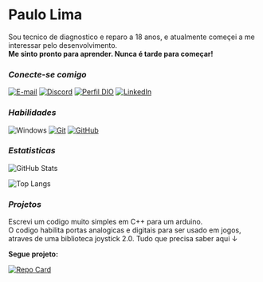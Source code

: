 
# Paulo Lima

Sou tecnico de diagnostico e reparo a 18 anos, e atualmente começei a me interessar pelo desenvolvimento.   
**Me sinto pronto para aprender. Nunca é tarde para começar!**

### *Conecte-se comigo*

[![E-mail](https://img.shields.io/badge/-Email-000?style=for-the-badge&logo=microsoft-outlook&logoColor=007BFF)](mailto:pviictoor64@gmail.com)
[![Discord](https://img.shields.io/badge/Discord-000?style=for-the-badge&logo=discord)](https://https://discord.com/channels/@/pviictoor)
[![Perfil DIO](https://img.shields.io/badge/-Perfil%20%20DIO-000?style=for-the-badge&logo=dio)](https://www.dio.me/users/pviictoor64)
[![LinkedIn](https://img.shields.io/badge/LinkedIn-000?style=for-the-badge&logo=linkedin&logoColor=0E76A8)](https://www.linkedin.com/in/paulo-lima-655246298/)

### *Habilidades*

![Windows](https://img.shields.io/badge/Windows-000?style=for-the-badge&logo=windows&logoColor=2CA5E0)
[![Git](https://img.shields.io/badge/Git-000?style=for-the-badge&logo=git&logoColor=E94D5F)](https://git-scm.com/doc)
[![GitHub](https://img.shields.io/badge/GitHub-000?style=for-the-badge&logo=github&logoColor=30A3DC)](https://docs.github.com/)

### *Estatisticas*

![GitHub Stats](https://github-readme-stats.vercel.app/api?username=pviictoor&theme=transparent&bg_color=000&border_color=30A3DC&show_icons=true&icon_color=30A3DC&title_color=E94D5F&text_color=FFF)

![Top Langs](https://github-readme-stats-git-masterrstaa-rickstaa.vercel.app/api/top-langs/?username=pviictoor&layout=compact&bg_color=000&border_color=30A3DC&title_color=E94D5F&text_color=FFF)

### *Projetos*

Escrevi um codigo muito simples em C++ para um arduino.  
O codigo habilita portas analogicas e digitais para ser usado em jogos, atraves de uma biblioteca joystick 2.0.
Tudo que precisa saber aqui ↓

**Segue projeto:**

[![Repo Card](https://github-readme-stats.vercel.app/api/pin/?username=pviictoor&repo=Analog_button&bg_color=000&border_color=30A3DC&show_icons=true&icon_color=30A3DC&title_color=E94D5F&text_color=FFF)](https://github.com/pviictoor/Analog_Button)
